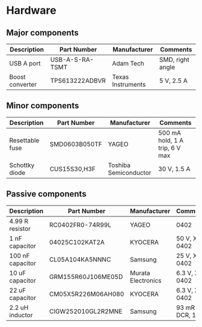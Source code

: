 # Hardware

## Major components
| Description           | Part Number           | Manufacturer          | Comments                          |
| --------------------- | --------------------- | --------------------- | --------------------------------- |
| USB A port            | USB-A-S-RA-TSMT       | Adam Tech             | SMD, right angle                  |
| Boost converter       | TPS613222ADBVR        | Texas Instruments     | 5 V,  2.5 A                       |

## Minor components
| Description           | Part Number           | Manufacturer          | Comments                          |
| --------------------- | --------------------- | --------------------- | --------------------------------- |
| Resettable fuse       | SMD0603B050TF         | YAGEO                 | 500 mA hold, 1 A trip, 6 V max    |
| Schottky diode        | CUS15S30,H3F          | Toshiba Semiconductor | 30 V, 1.5 A                       |

## Passive components
| Description           | Part Number           | Manufacturer          | Comments                          |
| --------------------- | --------------------- | --------------------- | --------------------------------- |
| 4.99 R resistor       | RC0402FR0-74R99L      | YAGEO                 | 0402                              |
| 1 nF capacitor        | 04025C102KAT2A        | KYOCERA               | 50 V, X7R, 0402                   |
| 100 nF capacitor      | CL05A104KA5NNNC       | Samsung               | 25 V, X5R, 0402                   |
| 10 uF capacitor       | GRM155R60J106ME05D    | Murata Electronics    | 6.3 V, X5R, 0402                  |
| 22 uF capacitor       | CM05X5R226M06AH080    | KYOCERA               | 6.3 V, X5R, 0402                  |
| 2.2 uH inductor       | CIGW252010GL2R2MNE    | Samsung               | 93 mR DCR, 1008                   |
